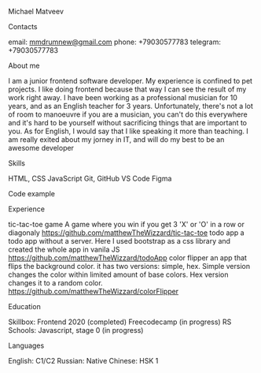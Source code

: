Michael Matveev

Contacts

email: mmdrumnew@gmail.com
phone: +79030577783
telegram: +79030577783

About me

I am a junior frontend software developer. My experience is confined to pet projects.
I like doing frontend because that way I can see the result of my work right away.
I have been working as a professional musician for 10 years, and as an
English teacher for 3 years. Unfortunately, there's not a lot of room to manoeuvre 
if you are a musician, you can't do this everywhere and it's hard to be yourself
without sacrificing things that are important to you. As for English, I would say
that I like speaking it more than teaching. I am really exited about my jorney in
IT, and will do my best to be an awesome developer

Skills

HTML, CSS
JavaScript
Git, GitHub 
VS Code 
Figma

Code example

Experience

tic-tac-toe game
A game where you win if you get 3 'X' or 'O' in a row or diagonaly
https://github.com/matthewTheWizzard/tic-tac-toe
todo app
a todo app without a server. Here I used bootstrap as a css library and
created the whole app in vanila JS
https://github.com/matthewTheWizzard/todoApp
color flipper
an app that flips the background color. it has two versions: simple, hex. Simple version
changes the color within limited amount of base colors. Hex version changes it to a
random color.
https://github.com/matthewTheWizzard/colorFlipper

Education

Skillbox: Frontend 2020 (completed)
Freecodecamp (in progress)
RS Schools: Javascript, stage 0 (in progress)

Languages

English: C1/C2
Russian: Native
Chinese: HSK 1